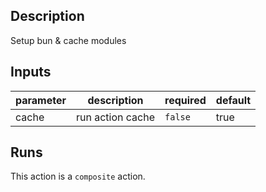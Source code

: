 <!-- action-docs-description -->
## Description

Setup bun & cache modules
<!-- action-docs-description -->

<!-- action-docs-inputs -->
## Inputs

| parameter | description | required | default |
| --- | --- | --- | --- |
| cache | run action cache | `false` | true |
<!-- action-docs-inputs -->

<!-- action-docs-outputs -->

<!-- action-docs-outputs -->

<!-- action-docs-runs -->
## Runs

This action is a `composite` action.
<!-- action-docs-runs -->
